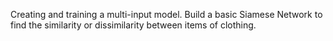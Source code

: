 Creating and training a multi-input model. Build a basic Siamese Network to find the similarity or dissimilarity between items of clothing.
